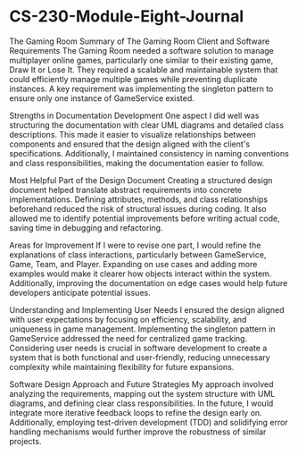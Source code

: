 # CS-230-Module-Eight-Journal
The Gaming Room
Summary of The Gaming Room Client and Software Requirements
The Gaming Room needed a software solution to manage multiplayer online games, particularly one similar to their existing game, Draw It or Lose It. They required a scalable and maintainable system that could efficiently manage multiple games while preventing duplicate instances. A key requirement was implementing the singleton pattern to ensure only one instance of GameService existed.

Strengths in Documentation Development
One aspect I did well was structuring the documentation with clear UML diagrams and detailed class descriptions. This made it easier to visualize relationships between components and ensured that the design aligned with the client's specifications. Additionally, I maintained consistency in naming conventions and class responsibilities, making the documentation easier to follow.

Most Helpful Part of the Design Document
Creating a structured design document helped translate abstract requirements into concrete implementations. Defining attributes, methods, and class relationships beforehand reduced the risk of structural issues during coding. It also allowed me to identify potential improvements before writing actual code, saving time in debugging and refactoring.

Areas for Improvement
If I were to revise one part, I would refine the explanations of class interactions, particularly between GameService, Game, Team, and Player. Expanding on use cases and adding more examples would make it clearer how objects interact within the system. Additionally, improving the documentation on edge cases would help future developers anticipate potential issues.

Understanding and Implementing User Needs
I ensured the design aligned with user expectations by focusing on efficiency, scalability, and uniqueness in game management. Implementing the singleton pattern in GameService addressed the need for centralized game tracking. Considering user needs is crucial in software development to create a system that is both functional and user-friendly, reducing unnecessary complexity while maintaining flexibility for future expansions.

Software Design Approach and Future Strategies
My approach involved analyzing the requirements, mapping out the system structure with UML diagrams, and defining clear class responsibilities. In the future, I would integrate more iterative feedback loops to refine the design early on. Additionally, employing test-driven development (TDD) and solidifying error handling mechanisms would further improve the robustness of similar projects.
